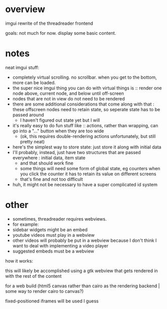 # overview

imgui rewrite of the threadreader frontend

goals: not much for now. display some basic content.

# notes

neat imgui stuff:

- completely virtual scrolling. no scrollbar. when you get to the bottom, more can be loaded.
- the super nice imgui thing you can do with virtual things is :: render one node above, current node, and below until off-screen
- nodes that are not in view do not need to be rendered
- there are some additional considerations that come along with that : these offscreen nodes need to retain state, so seperate state has to be passed around
  - I haven't figured out state yet but I will
- it's really easy to do fun stuff like :: actions, rather than wrapping, can go into a "…" button when they are too wide
  - (ok, this requires double-rendering actions unfortunately, but still pretty neat)
- here's the simplest way to store state: just store it along with initial data
- I'll probably, instead, just have two structures that are passed everywhere : initial data, item state
  - and that should work fine
  - some things will need some form of global state, eg counters when you click the counter it has to retain its value on different screens
  - that's fine and not too difficult
- huh, it might not be necessary to have a super complicated id system

# other

- sometimes, threadreader requires webviews.
- for example:
- sidebar widgets might be an embed
- youtube videos must play in a webview
- other videos will probably be put in a webview because I don't think I want to deal with implementing a video player
- suggested embeds must be a webview

how it works:

this will likely be accomplished using a gtk webview that gets rendered in with the rest of the content

for a web build (html5 canvas rather than cairo as the rendering backend | some way to render cairo to canvas?)

fixed-positioned iframes will be used I guess
